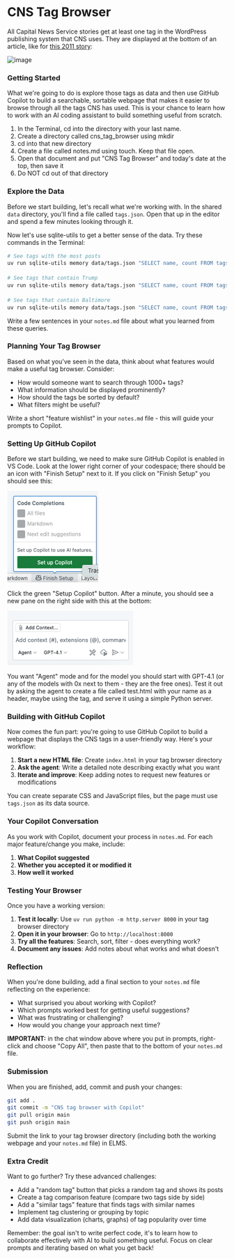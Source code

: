 # CNS Tag Browser

All Capital News Service stories get at least one tag in the WordPress publishing system that CNS uses. They are displayed at the bottom of an article, like for [this 2011 story](https://cnsmaryland.org/2011/11/23/white-house-lets-move-program-lets-schools-snag-salad-bars/):

![image](../static/salad-bar-tags.png)

### Getting Started

What we're going to do is explore those tags as data and then use GitHub Copilot to build a searchable, sortable webpage that makes it easier to browse through all the tags CNS has used. This is your chance to learn how to work with an AI coding assistant to build something useful from scratch.

1. In the Terminal, cd into the directory with your last name.
2. Create a directory called cns_tag_browser using mkdir
3. cd into that new directory
4. Create a file called notes.md using touch. Keep that file open.
5. Open that document and put "CNS Tag Browser" and today's date at the top, then save it
5. Do NOT cd out of that directory

### Explore the Data

Before we start building, let's recall what we're working with. In the shared `data` directory, you'll find a file called `tags.json`. Open that up in the editor and spend a few minutes looking through it.

Now let's use sqlite-utils to get a better sense of the data. Try these commands in the Terminal:

```bash
# See tags with the most posts
uv run sqlite-utils memory data/tags.json "SELECT name, count FROM tags ORDER BY count DESC LIMIT 10"

# See tags that contain Trump
uv run sqlite-utils memory data/tags.json "SELECT name, count FROM tags where name like '%Trump%' ORDER BY count DESC LIMIT 10"

# See tags that contain Baltimore
uv run sqlite-utils memory data/tags.json "SELECT name, count FROM tags where name like '%Baltimore%' ORDER BY count DESC LIMIT 20"

```

Write a few sentences in your `notes.md` file about what you learned from these queries.

### Planning Your Tag Browser

Based on what you've seen in the data, think about what features would make a useful tag browser. Consider:

- How would someone want to search through 1000+ tags?
- What information should be displayed prominently?
- How should the tags be sorted by default?
- What filters might be useful?

Write a short "feature wishlist" in your `notes.md` file - this will guide your prompts to Copilot.

### Setting Up GitHub Copilot

Before we start building, we need to make sure GitHub Copilot is enabled in VS Code. Look at the lower right corner of your codespace; there should be an icon with "Finish Setup" next to it. If you click on "Finish Setup" you should see this:

![image](../static/copilot_vscode.png)

Click the green "Setup Copilot" button. After a minute, you should see a new pane on the right side with this at the bottom:

![image](../static/copilot_vscode_model.png)

You want "Agent" mode and for the model you should start with GPT-4.1 (or any of the models with 0x next to them - they are the free ones). Test it out by asking the agent to create a file called test.html with your name as a header, maybe using the <blink> tag, and serve it using a simple Python server.

### Building with GitHub Copilot

Now comes the fun part: you're going to use GitHub Copilot to build a webpage that displays the CNS tags in a user-friendly way. Here's your workflow:

1. **Start a new HTML file**: Create `index.html` in your tag browser directory
2. **Ask the agent**: Write a detailed note describing exactly what you want
3. **Iterate and improve**: Keep adding notes to request new features or modifications

You can create separate CSS and JavaScript files, but the page must use `tags.json` as its data source.

### Your Copilot Conversation

As you work with Copilot, document your process in `notes.md`. For each major feature/change you make, include:

1. **What Copilot suggested**
2. **Whether you accepted it or modified it**
3. **How well it worked**

### Testing Your Browser

Once you have a working version:

1. **Test it locally**: Use `uv run python -m http.server 8000` in your tag browser directory
2. **Open it in your browser**: Go to `http://localhost:8000`
3. **Try all the features**: Search, sort, filter - does everything work?
4. **Document any issues**: Add notes about what works and what doesn't

### Reflection

When you're done building, add a final section to your `notes.md` file reflecting on the experience:

- What surprised you about working with Copilot?
- Which prompts worked best for getting useful suggestions?
- What was frustrating or challenging?
- How would you change your approach next time?

**IMPORTANT:** in the chat window above where you put in prompts, right-click and choose "Copy All", then paste that to the bottom of your `notes.md` file.

### Submission

When you are finished, add, commit and push your changes:

```bash
git add .
git commit -m "CNS tag browser with Copilot"
git pull origin main
git push origin main
```

Submit the link to your tag browser directory (including both the working webpage and your `notes.md` file) in ELMS.

### Extra Credit

Want to go further? Try these advanced challenges:
- Add a "random tag" button that picks a random tag and shows its posts
- Create a tag comparison feature (compare two tags side by side)
- Add a "similar tags" feature that finds tags with similar names
- Implement tag clustering or grouping by topic
- Add data visualization (charts, graphs) of tag popularity over time

Remember: the goal isn't to write perfect code, it's to learn how to collaborate effectively with AI to build something useful. Focus on clear prompts and iterating based on what you get back!
